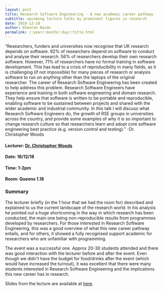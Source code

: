 ```yaml
---
layout: post
title: Research Software Engineering - A new academic career pathway
subtitle: upcoming lecture talks by prominent figures in research
date: 2018-12-18
author: Kheeran Naidu
permalink: /:year/:month/:day/:title.html
---
```


“Researchers, funders and universities now recognise that UK research depends on software. 92% of researchers depend on software to conduct and analyse their research. 56% of researchers develop their own research software. However, 71% of researchers have no formal training in software development. This has lead to a crisis of reproducibility in many fields, as it is challenging (if not impossible) for many pieces of research or analysis software to run on anything other than the laptops of the original researcher. The career of Research Software Engineering has been created to help address this problem. Research Software Engineers have experience and training in both software engineering and domain research. They help ensure that software is written to be portable and reproducible, enabling software to be sustained between projects and shared with the wider academic and industrial community. In this talk I will discuss what Research Software Engineers do, the growth of RSE groups in universities across the country, and provide some examples of why it is so important to change research culture so that researchers learn and adopt core software engineering best practice (e.g. version control and testing).” -Dr. Christopher Woods


#### Lecturer:  [Dr. Christopher Woods](https://chryswoods.com)
#### Date:  18/12/18
#### Time:  1-2pm
#### Room:  Queens 1.18


### Summary
The lecturer briefly (in the 1 hour that we had the room for) described and explained to us the current landscape of the research world. In his analysis he pointed out a huge shortcoming in the way in which research has been conducted, the main one being non-reproducible results from programmes developed by researchers. For those interested in Research Software Engineering, this was a good overview of what this new career pathway entails, and for others, it showed a fully recognised support academic for researchers who are unfamiliar with programming.

The event was a successful one. Approx 20-30 students attended and there was good interaction with the lecturer before and after the event. Even though we didn't have the budget for food/drinks after the event (which would have increased the turnout), it was excellent that there were many students interested in Research Software Engineering and the implications this new career has in research.

Slides from the lecture are available at [here](https://chryswoods.com/talks/index.html).
